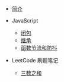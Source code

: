 - [简介](/?id=简介)

  
- JavaScript
  - [闭包](closure)
  - [继承](inherit)
  - [函数节流和防抖](throttle)

- LeetCode 刷题笔记
    - [三数之和](leetcode/threeSum)